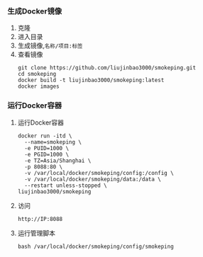 ### 生成Docker镜像
1. 克隆
2. 进入目录
3. 生成镜像,`名称/项目:标签`
4. 查看镜像
   ```
   git clone https://github.com/liujinbao3000/smokeping.git
   cd smokeping
   docker build -t liujinbao3000/smokeping:latest
   docker images
   ```
### 运行Docker容器
1. 运行Docker容器
   ```
   docker run -itd \
     --name=smokeping \
     -e PUID=1000 \
     -e PGID=1000 \
     -e TZ=Asia/Shanghai \
     -p 8088:80 \
     -v /var/local/docker/smokeping/config:/config \
     -v /var/local/docker/smokeping/data:/data \
     --restart unless-stopped \
   liujinbao3000/smokeping
   ```
1. 访问
   ```
   http://IP:8088
   ```
1. 运行管理脚本
   ```
   bash /var/local/docker/smokeping/config/smokeping
   ```
